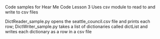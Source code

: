 Code samples for Hear Me Code Lesson 3
Uses csv module to read to and write to csv files

DictReader_sample.py opens the seattle_council.csv file and prints each row;
DictWriter_sample.py takes a list of dictionaries called dictList and writes each dictionary as a row in a csv file
